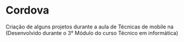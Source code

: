 # Cordova
Criação de alguns projetos durante a aula de Técnicas de mobile na (Desenvolvido durante o 3° Módulo do curso Técnico em informática)
